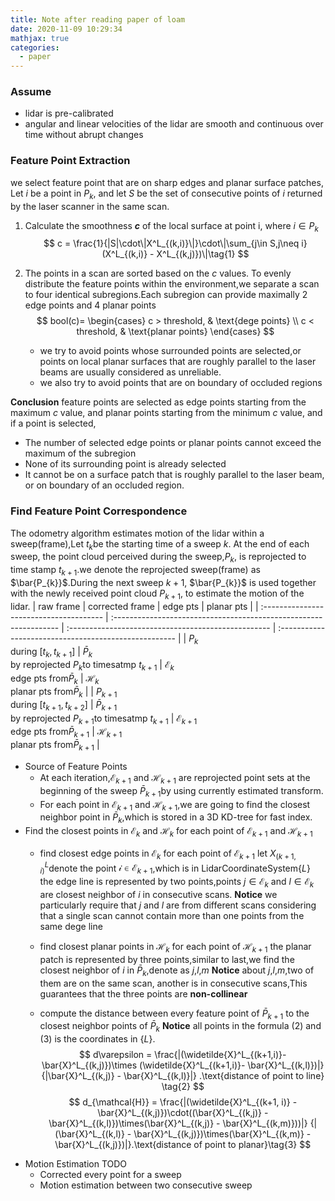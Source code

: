 ```yaml
---
title: Note after reading paper of loam
date: 2020-11-09 10:29:34
mathjax: true
categories:
  - paper
---
```


### Assume
- lidar is pre-calibrated
- angular and linear velocities of the lidar are smooth and continuous over time without abrupt changes
  
### Feature Point Extraction
we select feature point that are on sharp edges and planar surface patches, Let $i$ be a point in $P_k$, and let $S$ be the set of consecutive points of $i$ returned by the laser scanner in the same scan.
1. Calculate the smoothness **$c$** of the local surface at point i, where $i \in P_k$
   $$
   c = \frac{1}{|S|\cdot\|X^L_{(k,i)}\|}\cdot\|\sum_{j\in S,j\neq i}(X^L_{(k,i)} - X^L_{(k,j)})\|\tag{1}
   $$
2. The points in a scan are sorted based on the $c$ values.
   To evenly distribute the feature points within the environment,we separate a scan to four identical subregions.Each subregion can provide maximally 2 edge points and 4 planar points
   $$
   bool(c)= 
   \begin{cases}
   c > threshold, &  \text{dege points} \\
   c < threshold, &  \text{planar points} 
   \end{cases}
   $$

   - we try to avoid points whose surrounded points are selected,or points on local planar surfaces that are roughly parallel to the laser beams are usually considered as unreliable.
   - we also try to avoid points that are on boundary of occluded regions

**Conclusion**
feature points are selected as edge points starting from the maximum $c$ value, and planar points starting from the minimum $c$ value, and if a point is selected,
- The number of selected edge points or planar points cannot exceed the maximum of the subregion
- None of its surrounding point is already selected
- It cannot be on a surface patch that is roughly parallel to the laser beam, or on boundary of an occluded region.
### Find Feature Point Correspondence
The odometry algorithm estimates motion of the lidar within a sweep(frame),Let $t_k$be  the starting  time of a sweep $k$. At the end of each sweep, the point cloud perceived during the sweep,$P_k$, is reprojected to time stamp $t_{k+1}$.we denote the reprojected sweep(frame) as $\bar{P_{k}}$.During the next sweep $k+1$, $\bar{P_{k}}$ is used together with the newly received point cloud $P_{k+1}$, to estimate the motion of the lidar.
   | raw frame                               | corrected frame                                                   | edge pts                                            | planar pts                                            |
   | :-------------------------------------- | :---------------------------------------------------------------- | :-------------------------------------------------- | :---------------------------------------------------- |
   | $P_k$<br>during [$t_k,t_{k+1}$]         | $\bar{P}_k$<br>by reprojected $P_k$to timesatmp $t_{k+1}$         | $\mathcal{E}_k$<br>edge pts from$\bar{P}_k$         | $\mathcal{H}_k$<br>planar pts from$\bar{P}_k$         |
   | $P_{k+1}$<br>during [$t_{k+1},t_{k+2}$] | $\bar{P}_{k+1}$<br>by reprojected $P_{k+1}$to timesatmp $t_{k+1}$ | $\mathcal{E}_{k+1}$<br>edge pts from$\bar{P}_{k+1}$ | $\mathcal{H}_{k+1}$<br>planar pts from$\bar{P}_{k+1}$ |
- Source of Feature Points
  - At each iteration,$\mathcal{E}_{k+1}$ and $\mathcal{H}_{k+1}$ are reprojected point sets at the beginning of the sweep $\bar{P}_{k+1}$by using currently estimated transform.
  - For each point in $\mathcal{E}_{k+1}$ and $\mathcal{H}_{k+1}$,we are going to find the closest neighbor point in $\bar{P}_k$,which is stored in a 3D KD-tree for fast index.
- Find the closest points in $\mathcal{E}_{k}$ and $\mathcal{H}_{k}$ for each point of $\mathcal{E}_{k+1}$ and $\mathcal{H}_{k+1}$
  - find closest edge points in $\mathcal{E}_{k}$ for each point of $\mathcal{E}_{k+1}$
    let $X^L_{(k+1,i)}$denote the point $\mathcal{i} \in \mathcal{E}_{k+1}$,which is in LidarCoordinateSystem{$L$}
    the edge line is represented by two points,points $j \in \mathcal{E}_k$ and $l \in \mathcal{E}_k$ are closest neighbor of $i$ in consecutive scans.
    **Notice** we particularly require that $j$ and $l$ are from different scans considering that a single scan cannot contain more than one points from the same dege line

  - find closest planar points in $\mathcal{H}_{k}$ for each point of $\mathcal{H}_{k+1}$
    the planar patch is represented by three points,similar to last,we find the closest neighbor of $i$ in $\bar{P}_k$,denote as $j$,$l$,$m$
    **Notice** about $j$,$l$,$m$,two of them are on the same scan, another is in consecutive scans,This guarantees that the three points are **non-collinear**
  - compute the distance between every feature point of $\bar{P}_{k+1}$ to the closest neighbor points of $\bar{P}_{k}$
    **Notice** all points in the formula ($\mathcal{2}$) and ($\mathcal{3}$) is the coordinates in {$L$}.
   $$
   d\varepsilon = \frac{|(\widetilde{X}^L_{(k+1,i)}- \bar{X}^L_{(k,j)})\times (\widetilde{X}^L_{(k+1,i)}- \bar{X}^L_{(k,l)})|}{|\bar{X}^L_{(k,j)} - \bar{X}^L_{(k,l)}|} .\text{distance of point to line} \tag{2} 
   $$
   $$
   d_{\mathcal{H}} = \frac{|(\widetilde{X}^L_{(k+1, i)} - \bar{X}^L_{(k,j)})\cdot((\bar{X}^L_{(k,j)} - \bar{X}^L_{(k,l)})\times(\bar{X}^L_{(k,j)} - \bar{X}^L_{(k,m)}))|}
   {|(\bar{X}^L_{(k,l)} - \bar{X}^L_{(k,j)})\times(\bar{X}^L_{(k,m)} - \bar{X}^L_{(k,j)})|}.\text{distance of point to planar}\tag{3}
   $$
 - Motion Estimation TODO
   - Corrected every point for a sweep
   - Motion estimation between two consecutive sweep
